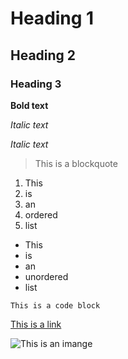 # Heading 1

## Heading 2

### Heading 3

**Bold text**

*Italic text*

_Italic text_

> This is a blockquote

1. This
2. is
3. an
4. ordered
5. list

- This
- is
- an
- unordered
- list

`This is a code block`

[This is a link](http://www.stilldrinking.org/programming-sucks?switch=homophoner)

![This is an imange]()
